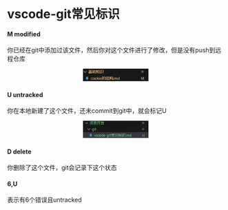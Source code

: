 # vscode-git常见标识

#### **M modified**

你已经在git中添加过该文件，然后你对这个文件进行了修改，但是没有push到远程仓库
<div align="center">
    <img src=./vscode-git常见标识2.png width=30% />
</div>


#### **U untracked**
你在本地新建了这个文件，还未commit到git中，就会标记U
<div align="center">
    <img src=./vscode-git常见标识1.png width=30% />
</div>

#### **D delete**
你删除了这个文件，git会记录下这个状态

#### **6,U**
表示有6个错误且untracked